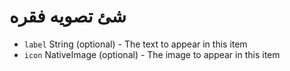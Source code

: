 # شئ تصویه فقره

* `label` String (optional) - The text to appear in this item
* `icon` NativeImage (optional) - The image to appear in this item